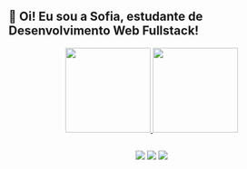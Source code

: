 ## 👋 Oi! Eu sou a Sofia, estudante de Desenvolvimento Web Fullstack!

<div align="center">
  <a href="https://github.com/SofiaRodFer">
  <img height="150em" src="https://github-readme-stats.vercel.app/api?username=SofiaRodFer&show_icons=true&theme=tokyonight&include_all_commits=true&count_private=true"/>
  <img height="150em" src="https://github-readme-stats.vercel.app/api/top-langs/?username=SofiaRodFer&layout=compact&langs_count=7&theme=tokyonight"/>
</div>

##
  
<div align="center"> 
  <a href="https://www.instagram.com/sofiarodfer/" target="_blank"><img src="https://img.shields.io/badge/-Instagram-%23E4405F?style=for-the-badge&logo=instagram&logoColor=white" target="_blank"></a>
  <a href = "mailto:sofiarodrigues45@gmail.com"><img src="https://img.shields.io/badge/-Gmail-%23333?style=for-the-badge&logo=gmail&logoColor=white" target="_blank"></a>
  <a href="https://www.linkedin.com/in/sofiarodfer/" target="_blank"><img src="https://img.shields.io/badge/-LinkedIn-%230077B5?style=for-the-badge&logo=linkedin&logoColor=white" target="_blank"></a> 
</div>
  



